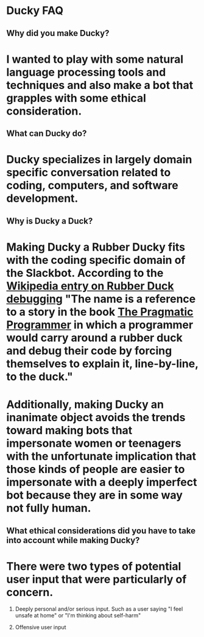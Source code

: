 # Ducky FAQ

## Why did you make Ducky?

# I wanted to play with some natural language processing tools and techniques and also make a bot that grapples with some ethical consideration.

## What can Ducky do?

# Ducky specializes in largely domain specific conversation related to coding, computers, and software development.

## Why is Ducky a Duck?

# Making Ducky a Rubber Ducky fits with the coding specific domain of the Slackbot. According to the [Wikipedia entry on Rubber Duck debugging](https://en.wikipedia.org/wiki/Rubber_duck_debugging) "The name is a reference to a story in the book [The Pragmatic Programmer](https://pragprog.com/book/tpp/the-pragmatic-programmer) in which a programmer would carry around a rubber duck and debug their code by forcing themselves to explain it, line-by-line, to the duck."

# Additionally, making Ducky an inanimate object avoids the trends toward making bots that impersonate women or teenagers with the unfortunate implication that those kinds of people are easier to impersonate with a deeply imperfect bot because they are in some way not fully human.

## What ethical considerations did you have to take into account while making Ducky?

# There were two types of potential user input that were particularly of concern.

1) Deeply personal and/or serious input. Such as a user saying "I feel unsafe at home" or "I'm thinking about self-harm"

2) Offensive user input
